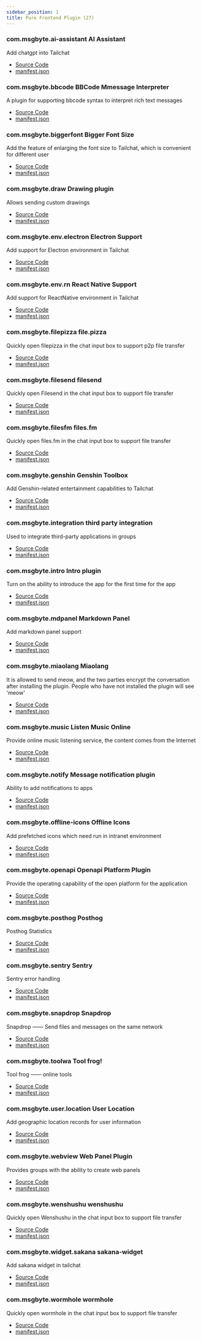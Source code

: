 ```yaml
---
sidebar_position: 1
title: Pure Frontend Plugin (27)
---
```


### com.msgbyte.ai-assistant AI Assistant

Add chatgpt into Tailchat

- [Source Code](https://github.com/msgbyte/tailchat/blob/master/client/web/plugins/com.msgbyte.ai-assistant)
- [manifest.json](https://github.com/msgbyte/tailchat/blob/master/client/web/plugins/com.msgbyte.ai-assistant/manifest.json)


### com.msgbyte.bbcode BBCode Mmessage Interpreter

A plugin for supporting bbcode syntax to interpret rich text messages

- [Source Code](https://github.com/msgbyte/tailchat/blob/master/client/web/plugins/com.msgbyte.bbcode)
- [manifest.json](https://github.com/msgbyte/tailchat/blob/master/client/web/plugins/com.msgbyte.bbcode/manifest.json)


### com.msgbyte.biggerfont Bigger Font Size

Add the feature of enlarging the font size to Tailchat, which is convenient for different user

- [Source Code](https://github.com/msgbyte/tailchat/blob/master/client/web/plugins/com.msgbyte.biggerfont)
- [manifest.json](https://github.com/msgbyte/tailchat/blob/master/client/web/plugins/com.msgbyte.biggerfont/manifest.json)


### com.msgbyte.draw Drawing plugin

Allows sending custom drawings

- [Source Code](https://github.com/msgbyte/tailchat/blob/master/client/web/plugins/com.msgbyte.draw)
- [manifest.json](https://github.com/msgbyte/tailchat/blob/master/client/web/plugins/com.msgbyte.draw/manifest.json)


### com.msgbyte.env.electron Electron Support

Add support for Electron environment in Tailchat

- [Source Code](https://github.com/msgbyte/tailchat/blob/master/client/web/plugins/com.msgbyte.env.electron)
- [manifest.json](https://github.com/msgbyte/tailchat/blob/master/client/web/plugins/com.msgbyte.env.electron/manifest.json)


### com.msgbyte.env.rn React Native Support

Add support for ReactNative environment in Tailchat

- [Source Code](https://github.com/msgbyte/tailchat/blob/master/client/web/plugins/com.msgbyte.env.rn)
- [manifest.json](https://github.com/msgbyte/tailchat/blob/master/client/web/plugins/com.msgbyte.env.rn/manifest.json)


### com.msgbyte.filepizza file.pizza

Quickly open filepizza in the chat input box to support p2p file transfer

- [Source Code](https://github.com/msgbyte/tailchat/blob/master/client/web/plugins/com.msgbyte.filepizza)
- [manifest.json](https://github.com/msgbyte/tailchat/blob/master/client/web/plugins/com.msgbyte.filepizza/manifest.json)


### com.msgbyte.filesend filesend

Quickly open Filesend in the chat input box to support file transfer

- [Source Code](https://github.com/msgbyte/tailchat/blob/master/client/web/plugins/com.msgbyte.filesend)
- [manifest.json](https://github.com/msgbyte/tailchat/blob/master/client/web/plugins/com.msgbyte.filesend/manifest.json)


### com.msgbyte.filesfm files.fm

Quickly open files.fm in the chat input box to support file transfer

- [Source Code](https://github.com/msgbyte/tailchat/blob/master/client/web/plugins/com.msgbyte.filesfm)
- [manifest.json](https://github.com/msgbyte/tailchat/blob/master/client/web/plugins/com.msgbyte.filesfm/manifest.json)


### com.msgbyte.genshin Genshin Toolbox

Add Genshin-related entertainment capabilities to Tailchat

- [Source Code](https://github.com/msgbyte/tailchat/blob/master/client/web/plugins/com.msgbyte.genshin)
- [manifest.json](https://github.com/msgbyte/tailchat/blob/master/client/web/plugins/com.msgbyte.genshin/manifest.json)


### com.msgbyte.integration third party integration

Used to integrate third-party applications in groups

- [Source Code](https://github.com/msgbyte/tailchat/blob/master/client/web/plugins/com.msgbyte.integration)
- [manifest.json](https://github.com/msgbyte/tailchat/blob/master/client/web/plugins/com.msgbyte.integration/manifest.json)


### com.msgbyte.intro Intro plugin

Turn on the ability to introduce the app for the first time for the app

- [Source Code](https://github.com/msgbyte/tailchat/blob/master/client/web/plugins/com.msgbyte.intro)
- [manifest.json](https://github.com/msgbyte/tailchat/blob/master/client/web/plugins/com.msgbyte.intro/manifest.json)


### com.msgbyte.mdpanel Markdown Panel

Add markdown panel support

- [Source Code](https://github.com/msgbyte/tailchat/blob/master/client/web/plugins/com.msgbyte.mdpanel)
- [manifest.json](https://github.com/msgbyte/tailchat/blob/master/client/web/plugins/com.msgbyte.mdpanel/manifest.json)


### com.msgbyte.miaolang Miaolang

It is allowed to send meow, and the two parties encrypt the conversation after installing the plugin. People who have not installed the plugin will see 'meow'

- [Source Code](https://github.com/msgbyte/tailchat/blob/master/client/web/plugins/com.msgbyte.miaolang)
- [manifest.json](https://github.com/msgbyte/tailchat/blob/master/client/web/plugins/com.msgbyte.miaolang/manifest.json)


### com.msgbyte.music Listen Music Online

Provide online music listening service, the content comes from the Internet

- [Source Code](https://github.com/msgbyte/tailchat/blob/master/client/web/plugins/com.msgbyte.music)
- [manifest.json](https://github.com/msgbyte/tailchat/blob/master/client/web/plugins/com.msgbyte.music/manifest.json)


### com.msgbyte.notify Message notification plugin

Ability to add notifications to apps

- [Source Code](https://github.com/msgbyte/tailchat/blob/master/client/web/plugins/com.msgbyte.notify)
- [manifest.json](https://github.com/msgbyte/tailchat/blob/master/client/web/plugins/com.msgbyte.notify/manifest.json)


### com.msgbyte.offline-icons Offline Icons

Add prefetched icons which need run in intranet environment

- [Source Code](https://github.com/msgbyte/tailchat/blob/master/client/web/plugins/com.msgbyte.offline-icons)
- [manifest.json](https://github.com/msgbyte/tailchat/blob/master/client/web/plugins/com.msgbyte.offline-icons/manifest.json)


### com.msgbyte.openapi Openapi Platform Plugin

Provide the operating capability of the open platform for the application

- [Source Code](https://github.com/msgbyte/tailchat/blob/master/client/web/plugins/com.msgbyte.openapi)
- [manifest.json](https://github.com/msgbyte/tailchat/blob/master/client/web/plugins/com.msgbyte.openapi/manifest.json)


### com.msgbyte.posthog Posthog

Posthog Statistics

- [Source Code](https://github.com/msgbyte/tailchat/blob/master/client/web/plugins/com.msgbyte.posthog)
- [manifest.json](https://github.com/msgbyte/tailchat/blob/master/client/web/plugins/com.msgbyte.posthog/manifest.json)


### com.msgbyte.sentry Sentry

Sentry error handling

- [Source Code](https://github.com/msgbyte/tailchat/blob/master/client/web/plugins/com.msgbyte.sentry)
- [manifest.json](https://github.com/msgbyte/tailchat/blob/master/client/web/plugins/com.msgbyte.sentry/manifest.json)


### com.msgbyte.snapdrop Snapdrop

Snapdrop —— Send files and messages on the same network

- [Source Code](https://github.com/msgbyte/tailchat/blob/master/client/web/plugins/com.msgbyte.snapdrop)
- [manifest.json](https://github.com/msgbyte/tailchat/blob/master/client/web/plugins/com.msgbyte.snapdrop/manifest.json)


### com.msgbyte.toolwa Tool frog!

Tool frog —— online tools

- [Source Code](https://github.com/msgbyte/tailchat/blob/master/client/web/plugins/com.msgbyte.toolwa)
- [manifest.json](https://github.com/msgbyte/tailchat/blob/master/client/web/plugins/com.msgbyte.toolwa/manifest.json)


### com.msgbyte.user.location User Location

Add geographic location records for user information

- [Source Code](https://github.com/msgbyte/tailchat/blob/master/client/web/plugins/com.msgbyte.user.location)
- [manifest.json](https://github.com/msgbyte/tailchat/blob/master/client/web/plugins/com.msgbyte.user.location/manifest.json)


### com.msgbyte.webview Web Panel Plugin

Provides groups with the ability to create web panels

- [Source Code](https://github.com/msgbyte/tailchat/blob/master/client/web/plugins/com.msgbyte.webview)
- [manifest.json](https://github.com/msgbyte/tailchat/blob/master/client/web/plugins/com.msgbyte.webview/manifest.json)


### com.msgbyte.wenshushu wenshushu

Quickly open Wenshushu in the chat input box to support file transfer

- [Source Code](https://github.com/msgbyte/tailchat/blob/master/client/web/plugins/com.msgbyte.wenshushu)
- [manifest.json](https://github.com/msgbyte/tailchat/blob/master/client/web/plugins/com.msgbyte.wenshushu/manifest.json)


### com.msgbyte.widget.sakana sakana-widget

Add sakana widget in tailchat

- [Source Code](https://github.com/msgbyte/tailchat/blob/master/client/web/plugins/com.msgbyte.widget.sakana)
- [manifest.json](https://github.com/msgbyte/tailchat/blob/master/client/web/plugins/com.msgbyte.widget.sakana/manifest.json)


### com.msgbyte.wormhole wormhole

Quickly open wormhole in the chat input box to support file transfer

- [Source Code](https://github.com/msgbyte/tailchat/blob/master/client/web/plugins/com.msgbyte.wormhole)
- [manifest.json](https://github.com/msgbyte/tailchat/blob/master/client/web/plugins/com.msgbyte.wormhole/manifest.json)

